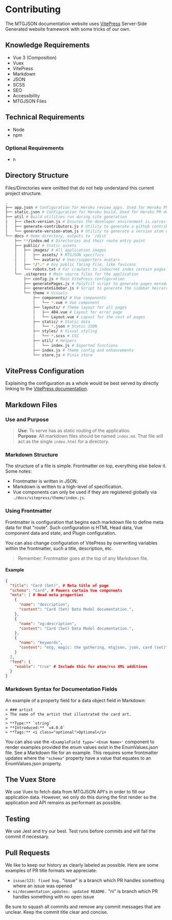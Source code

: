 # Contributing

The MTGJSON documentation website uses [VitePress](https://vitepress.vuejs.org/) Server-Side Generated website framework with some tricks of our own.

## Knowledge Requirements

- Vue 3 (Composition)
- Vuex
- VitePress
- Markdown
- JSON
- SCSS
- SEO
- Accessibility
- MTGJSON Files

## Technical Requirements

- Node
- npm

### Optional Requirements

- n

## Directory Structure

Files/Directories were omitted that do not help understand this current project structure.

```sh
.
├── app.json # Configuration for Heroku review apps. Used for Heroku PR deployments
├── static.json # Configuration for Heroku build. Used for Heroku PR deployments
├── util # Build utilities run during site generation
|   ├── check-version.js # Ensures the developer environment is correct
│   ├── generate-contributors.js # Utility to generate a github contributors file
│   └── generate-version-atom.js # Utility to generate a version atom of the site
└── docs # Home directory, outputs to `/dist`
    ├── **/index.md # Directories and their route entry point
    ├── public/ # Static assets
    │   ├── images/ # All application images
    │   │   ├── assets/ # MTGJSON specifics
    │   │   └── avatars/ # User/supporters avatars
    │   ├── */*.* # Any public facing file, like favicons
    │   └── robots.txt # For crawlers to index/not index certain pages
    └── .vitepress # Main source files for the application
        ├── config.js # Main VitePress configuration
        ├── generatePages.js # Polyfill script to generate pages metadata for search
        ├── generateSidebar.js # Script to generate the sidebar heirarchy
        └── theme # Visuals
            ├── components/ # Vue components
            │   └── *.vue # Vue component
            ├── layouts/ # Theme layout for all pages
            │   ├── 404.vue # Layout for error page
            │   └── Layout.vue # Layout for the rest of pages
            ├── static/ # Static data
            │   └── *.json # Static JSON
            ├── styles/ # Visual styling
            │   └── *.scss # CSS
            ├── util/ # Helpers
            │   └── index.js # Exported functions
            ├── index.js # Theme config and enhancements
            └── store.js # Pinia store
```

## VitePress Configuration

Explaining the configuration as a whole would be best served by directly linking to the [VitePress documentation](https://vitepress.vuejs.org/config/introduction.html).

## Markdown Files

### Use and Purpose

> **Use**: To serve has as static routing of the application.  
> **Purpose**: All markdown files should be named `index.md`. That file will act as the single `index.html` for a directory.

### Markdown Structure

The structure of a file is simple. Frontmatter on top, everything else below it. Some notes:

- Frontmatter is written in JSON.
- Markdown is written to a high-level of specification.
- Vue components can only be used if they are registered globally via `./docs/vitepress/theme/index.js`.

### Using Frontmatter

Frontmatter is configuration that begins each markdown file to define meta data for that "route". Such configuration is HTML Head data, Vue component data and state, and Plugin configuration.

You can also change configuration of VitePress by overwriting variables within the frontmatter, such a title, description, etc.

> Remember: Frontmatter goes at the top of any Markdown file.

#### Example

```json
{
  "title": "Card (Set)", # Meta title of page
  "schema": "card", # Powers certain Vue components
  "meta": [ # Head meta properties
    {
      "name": "description",
      "content": "Card (Set) Data Model documentation.",
    },
    {
      "name": "og:description",
      "content": "Card (Set) Data Model documentation.",
    },
    {
      "name": "keywords",
      "content": "mtg, magic: the gathering, mtgjson, json, card (set)",
    }
  ],
  "feed": {
    "enable": "true" # Include this for atom/rss XML additions
  }
}
```

### Markdown Syntax for Documentation Fields

An example of a property field for a data object field in Markdown:

```
> ### artist
> The name of the artist that illustrated the card art.  
>
> **Type:** `string`  
> **Introduced:** `v4.0.0`  
> **Tags:** <i class="optional">Optional</i>
```

You can also use the `<ExampleField type='<Enum Name>'` component to render examples provided the enum values exist in the EnumValues.json file. See a Markdown file for an example. This requires some frontmatter updates where the `"schema"` property have a value that equates to an EnumValues.json property.

## The Vuex Store

We use Vuex to fetch data from MTGJSON API's in order to fill our application data. However, we only do this during the first render so the application and API remains as performant as possible.

## Testing

We use Jest and try our best. Test runs before commits and will fail the commit if necessary.

## Pull Requests

We like to keep our history as clearly labeled as possible. Here are some examples of PR title formats we appreciate:

- `issue/123: fixed bug.` "issue" is a branch which PR handles something where an issue was opened
- `ni/documentation_updates: updated README.` "ni" is branch which PR handles something with no open issue

Be sure to squash all commits and remove any commit messages that are unclear. Keep the commit title clear and concise.

